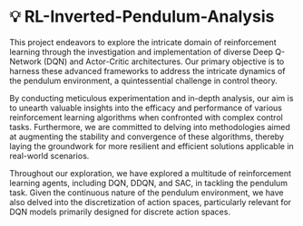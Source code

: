 # 💡 RL-Inverted-Pendulum-Analysis

This project endeavors to explore the intricate domain of reinforcement learning through the investigation and implementation of diverse Deep Q-Network (DQN) and Actor-Critic architectures. Our primary objective is to harness these advanced frameworks to address the intricate dynamics of the pendulum environment, a quintessential challenge in control theory.

By conducting meticulous experimentation and in-depth analysis, our aim is to unearth valuable insights into the efficacy and performance of various reinforcement learning algorithms when confronted with complex control tasks. Furthermore, we are committed to delving into methodologies aimed at augmenting the stability and convergence of these algorithms, thereby laying the groundwork for more resilient and efficient solutions applicable in real-world scenarios.

Throughout our exploration, we have explored a multitude of reinforcement learning agents, including DQN, DDQN, and SAC, in tackling the pendulum task. Given the continuous nature of the pendulum environment, we have also delved into the discretization of action spaces, particularly relevant for DQN models primarily designed for discrete action spaces.





